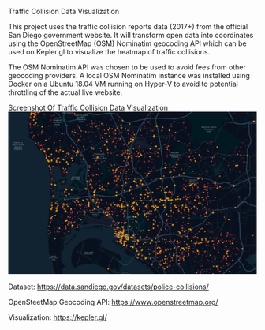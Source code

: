 Traffic Collision Data Visualization

This project uses the traffic collision reports data (2017+) from the official San Diego government website. It will transform open data into coordinates using the OpenStreetMap (OSM) Nominatim geocoding API which can be used on Kepler.gl to visualize the heatmap of traffic collisions.

The OSM Nominatim API was chosen to be used to avoid fees from other geocoding providers. A local OSM Nominatim instance was installed using Docker on a Ubuntu 18.04 VM running on Hyper-V to avoid to potential throttling of the actual live website.

Screenshot Of Traffic Collision Data Visualization
![](reported-collisions-heatmap.png)

Dataset: https://data.sandiego.gov/datasets/police-collisions/

OpenSteetMap Geocoding API: https://www.openstreetmap.org/

Visualization: https://kepler.gl/
